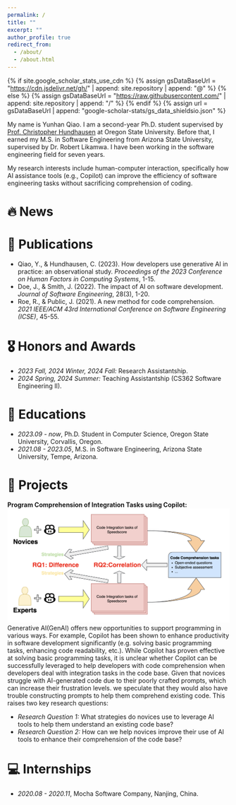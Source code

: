 ```yaml
---
permalink: /
title: ""
excerpt: ""
author_profile: true
redirect_from: 
  - /about/
  - /about.html
---
```


{% if site.google_scholar_stats_use_cdn %}
{% assign gsDataBaseUrl = "https://cdn.jsdelivr.net/gh/" | append: site.repository | append: "@" %}
{% else %}
{% assign gsDataBaseUrl = "https://raw.githubusercontent.com/" | append: site.repository | append: "/" %}
{% endif %}
{% assign url = gsDataBaseUrl | append: "google-scholar-stats/gs_data_shieldsio.json" %}

<span class='anchor' id='about-me'></span>

My name is Yunhan Qiao. I am a second-year Ph.D. student supervised by [Prof. Christopher Hundhausen](https://engineering.oregonstate.edu/people/christopher-hundhausen) at Oregon State University. Before that, I earned my M.S. in Software Engineering from Arizona State University, supervised by Dr. Robert Likamwa. I have been working in the software engineering field for seven years.

My research interests include human-computer interaction, specifically how AI assistance tools (e.g., Copilot) can improve the efficiency of software engineering tasks without sacrificing comprehension of coding.


# 🔥 News


# 📝 Publications 
- Qiao, Y., & Hundhausen, C. (2023). How developers use generative AI in practice: an observational study. *Proceedings of the 2023 Conference on Human Factors in Computing Systems*, 1-15.
- Doe, J., & Smith, J. (2022). The impact of AI on software development. *Journal of Software Engineering*, 28(3), 1-20.
- Roe, R., & Public, J. (2021). A new method for code comprehension. *2021 IEEE/ACM 43rd International Conference on Software Engineering (ICSE)*, 45-55.




# 🎖 Honors and Awards
- *2023 Fall, 2024 Winter, 2024 Fall:* Research Assistantship. 
- *2024 Spring, 2024 Summer:* Teaching Assistantship (CS362 Software Engineering II).

# 📖 Educations
- *2023.09 - now*, Ph.D. Student in Computer Science, Oregon State University, Corvallis, Oregon. 
- *2021.08 - 2023.05*, M.S. in Software Engineering, Arizona State University, Tempe, Arizona.

# 💼 Projects
**Program Comprehension of Integration Tasks using Copilot:**
![Workflow](/images/workflow.png)
Generative AI(GenAI) offers new opportunities to support programming in various ways. For example, Copilot has been shown to enhance productivity in software development significantly (e.g. solving basic programming tasks, enhancing code readability, etc.). While Copilot has proven effective at solving basic programming tasks, it is unclear whether Copilot can be successfully leveraged to help developers with code comprehension when developers deal with integration tasks in the code base. Given that novices struggle with AI-generated code due to their poorly crafted prompts, which can increase their frustration levels. we speculate that they would also have trouble constructing prompts to help them comprehend existing code. This raises two key research questions:
- *Research Question 1:* What strategies do novices use to leverage AI tools to help them understand an existing code base?
- *Research Question 2:* How can we help novices improve their use of AI tools to enhance their comprehension of the code base?


# 💻 Internships
- *2020.08 - 2020.11*, Mocha Software Company, Nanjing, China.

